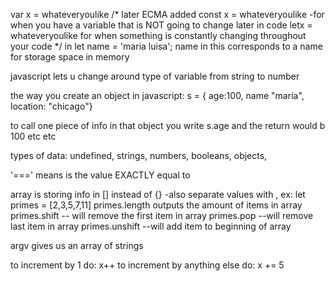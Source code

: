 var x = whateveryoulike
/* later ECMA added
 const x = whateveryoulike -for when you have a variable that is NOT going to change later in code
letx = whateveryoulike for when something is constantly changing throughout your code
*/
in let name = 'maria luisa';
name in this corresponds to a name for storage space in memory

javascript lets u change around type of variable from string to number

the way you create an object in javascript:     s = { age:100, name "maria", location: "chicago"}

to call one piece  of info in that object you write s.age and the return would b 100 etc etc


types of data: undefined, strings, numbers, booleans, objects,

'===' means is the value EXACTLY equal to

array is storing info in [] instead of {}
-also separate values with ,
ex: let primes = [2,3,5,7,11]
primes.length outputs the amount of items in array
primes.shift -- will remove the first item in array
primes.pop --will remove last item in array
primes.unshift --will add item to beginning of array

argv gives us an array of strings


to increment by   1 do: x++
to increment by anything else do: x += 5
